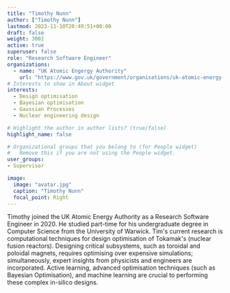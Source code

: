 ```yaml
---
title: "Timothy Nunn"
author: ["Timothy Nunn"]
lastmod: 2023-11-10T20:49:51+00:00
draft: false
weight: 3002
active: true
superuser: false
role: "Research Software Engineer"
organizations:
  - name: "UK Atomic Engergy Authority"
    url: "https://www.gov.uk/government/organisations/uk-atomic-energy-authority"
# Interests to show in About widget
interests:
  - Design optimisation
  - Bayesian optimisation
  - Gaussian Processes
  - Nuclear engineering design

# Highlight the author in author lists? (true/false)
highlight_name: false

# Organizational groups that you belong to (for People widget)
#   Remove this if you are not using the People widget.
user_groups:
- Supervisor

image:
  image: "avatar.jpg"
  caption: "Timothy Nunn"
  focal_point: Right
---
```

Timothy joined the UK Atomic Energy Authority as a Research Software Engineer in 2020. He studied part-time for his undergraduate degree in Computer Science from the University of Warwick.
Tim's current research is computational techniques for design optimisation of Tokamak's (nuclear fusion reactors). Designing critical subsystems, such as toroidal and poloidal magnets, requires optimising over expensive simulations; simultaneously, expert insights from physicists and engineers are incorporated. Active learning, advanced optimisation techniques (such as Bayesian Optimisation), and machine learning are crucial to performing these complex in-silico designs.